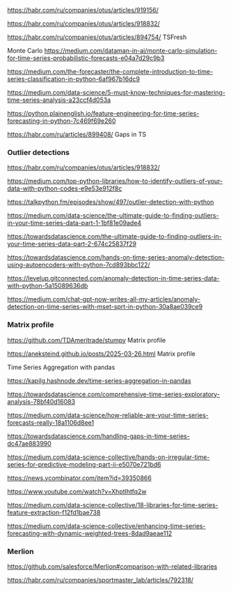 https://habr.com/ru/companies/otus/articles/919156/

https://habr.com/ru/companies/otus/articles/918832/

https://habr.com/ru/companies/otus/articles/894754/  TSFresh

Monte Carlo
https://medium.com/dataman-in-ai/monte-carlo-simulation-for-time-series-probabilistic-forecasts-e04a7d29c9b3

https://medium.com/the-forecaster/the-complete-introduction-to-time-series-classification-in-python-6af967b16dc9

https://medium.com/data-science/5-must-know-techniques-for-mastering-time-series-analysis-a23ccf4d053a

https://python.plainenglish.io/feature-engineering-for-time-series-forecasting-in-python-7c469f69e260

https://habr.com/ru/articles/899408/  Gaps in TS

### Outlier detections

https://habr.com/ru/companies/otus/articles/918832/

https://medium.com/top-python-libraries/how-to-identify-outliers-of-your-data-with-python-codes-e9e53e912f8c

https://talkpython.fm/episodes/show/497/outlier-detection-with-python

https://medium.com/data-science/the-ultimate-guide-to-finding-outliers-in-your-time-series-data-part-1-1bf81e09ade4

https://towardsdatascience.com/the-ultimate-guide-to-finding-outliers-in-your-time-series-data-part-2-674c25837f29 

https://towardsdatascience.com/hands-on-time-series-anomaly-detection-using-autoencoders-with-python-7cd893bbc122/

https://levelup.gitconnected.com/anomaly-detection-in-time-series-data-with-python-5a15089636db

https://medium.com/chat-gpt-now-writes-all-my-articles/anomaly-detection-on-time-series-with-mset-sprt-in-python-30a8ae039ce9

### Matrix profile
<https://github.com/TDAmeritrade/stumpy>  Matrix profile

<https://aneksteind.github.io/posts/2025-03-26.html> Matrix profile

Time Series Aggregation with pandas

<https://kapilg.hashnode.dev/time-series-aggregation-in-pandas>

https://towardsdatascience.com/comprehensive-time-series-exploratory-analysis-78bf40d16083

https://medium.com/data-science/how-reliable-are-your-time-series-forecasts-really-18a1106d8ee1

https://towardsdatascience.com/handling-gaps-in-time-series-dc47ae883990

https://medium.com/data-science-collective/hands-on-irregular-time-series-for-predictive-modeling-part-ii-e5070e721bd6

https://news.ycombinator.com/item?id=39350866

https://www.youtube.com/watch?v=XhptIhtfq2w

https://medium.com/data-science-collective/18-libraries-for-time-series-feature-extraction-f12fd1bae738

https://medium.com/data-science-collective/enhancing-time-series-forecasting-with-dynamic-weighted-trees-8dad9aeae112

### Merlion 
https://github.com/salesforce/Merlion#comparison-with-related-libraries

https://habr.com/ru/companies/sportmaster_lab/articles/792318/
